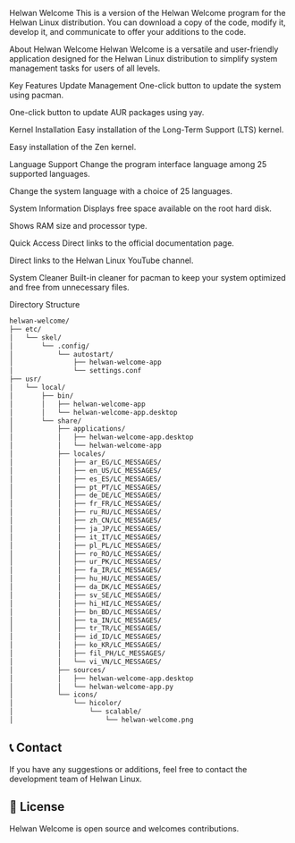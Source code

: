
Helwan Welcome
This is a version of the Helwan Welcome program for the Helwan Linux distribution.
You can download a copy of the code, modify it, develop it, and communicate to offer your additions to the code.

About Helwan Welcome
Helwan Welcome is a versatile and user-friendly application designed for the Helwan Linux distribution to simplify system management tasks for users of all levels.

Key Features
Update Management
One-click button to update the system using pacman.

One-click button to update AUR packages using yay.

Kernel Installation
Easy installation of the Long-Term Support (LTS) kernel.

Easy installation of the Zen kernel.

Language Support
Change the program interface language among 25 supported languages.

Change the system language with a choice of 25 languages.

System Information
Displays free space available on the root hard disk.

Shows RAM size and processor type.

Quick Access
Direct links to the official documentation page.

Direct links to the Helwan Linux YouTube channel.

System Cleaner
Built-in cleaner for pacman to keep your system optimized and free from unnecessary files.

Directory Structure


```bash
helwan-welcome/
├── etc/
│   └── skel/
│       └── .config/
│           └── autostart/
│               ├── helwan-welcome-app
│               └── settings.conf
├── usr/
│   └── local/
│       ├── bin/
│       │   ├── helwan-welcome-app
│       │   └── helwan-welcome-app.desktop
│       └── share/
│           ├── applications/
│           │   ├── helwan-welcome-app.desktop
│           │   └── helwan-welcome-app
│           ├── locales/
│           │   ├── ar_EG/LC_MESSAGES/
│           │   ├── en_US/LC_MESSAGES/
│           │   ├── es_ES/LC_MESSAGES/
│           │   ├── pt_PT/LC_MESSAGES/
│           │   ├── de_DE/LC_MESSAGES/
│           │   ├── fr_FR/LC_MESSAGES/
│           │   ├── ru_RU/LC_MESSAGES/
│           │   ├── zh_CN/LC_MESSAGES/
│           │   ├── ja_JP/LC_MESSAGES/
│           │   ├── it_IT/LC_MESSAGES/
│           │   ├── pl_PL/LC_MESSAGES/
│           │   ├── ro_RO/LC_MESSAGES/
│           │   ├── ur_PK/LC_MESSAGES/
│           │   ├── fa_IR/LC_MESSAGES/
│           │   ├── hu_HU/LC_MESSAGES/
│           │   ├── da_DK/LC_MESSAGES/
│           │   ├── sv_SE/LC_MESSAGES/
│           │   ├── hi_HI/LC_MESSAGES/
│           │   ├── bn_BD/LC_MESSAGES/
│           │   ├── ta_IN/LC_MESSAGES/
│           │   ├── tr_TR/LC_MESSAGES/
│           │   ├── id_ID/LC_MESSAGES/
│           │   ├── ko_KR/LC_MESSAGES/
│           │   ├── fil_PH/LC_MESSAGES/
│           │   └── vi_VN/LC_MESSAGES/
│           ├── sources/
│           │   ├── helwan-welcome-app.desktop
│           │   └── helwan-welcome-app.py
│           └── icons/
│               └── hicolor/
│                   └── scalable/
│                       └── helwan-welcome.png

```

## 📞 Contact

If you have any suggestions or additions, feel free to contact the development team of Helwan Linux.

## 📄 License

Helwan Welcome is open source and welcomes contributions.
